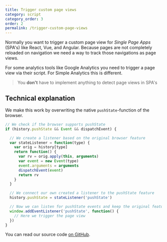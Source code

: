 ```yaml
---
title: Trigger custom page views
category: script
category_order: 3
order: 2
permalink: /trigger-custom-page-views
---
```


Normally you want to trigger a custom page view for _Single Page Apps_ (SPA's) like React, Vue, and Angular. Because pages are not completely reloaded on navigation we need a way to track those navigations as page views.

For some analytics tools like Google Analytics you need to trigger a page view via their script. For Simple Analytics this is different.

> You **don't** have to implement anything to detect page views in SPA's

## Technical explanation

We make this work by overwriting the native `pushState`-function of the browser.

```js
// We check if the browser supports pushState
if (history.pushState && Event && dispatchEvent) {

  // We create a listener based on the original browser feature
  var stateListener = function(type) {
    var orig = history[type]
    return function() {
      var rv = orig.apply(this, arguments)
      var event = new Event(type)
      event.arguments = arguments
      dispatchEvent(event)
      return rv
    }
  }

  // We connect our own created a listener to the pushState feature
  history.pushState = stateListener('pushState')

  // Now we can listen for pushState events and keep the original feature of the browser working
  window.addEventListener('pushState', function() {
    // Here we trigger the page view
  })
}
```

You can read our source code [on GitHub](https://github.com/simpleanalytics/cdn/blob/849c8237ced90683b410d389ef6d114758e6d1db/hello.js#L81-L98).
